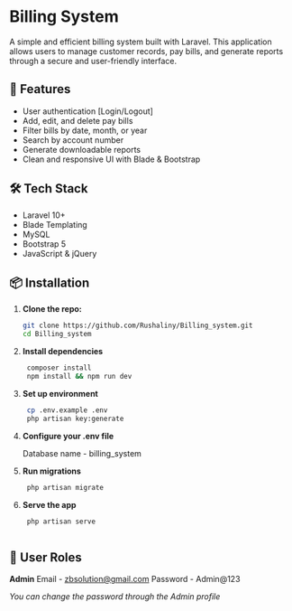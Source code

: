 # Billing System

A simple and efficient billing system built with Laravel. This application allows users to manage customer records, pay bills, and generate reports through a secure and user-friendly interface.

## 🚀 Features

- User authentication [Login/Logout]
- Add, edit, and delete pay bills
- Filter bills by date, month, or year
- Search by account number
- Generate downloadable reports
- Clean and responsive UI with Blade & Bootstrap

## 🛠 Tech Stack

- Laravel 10+
- Blade Templating
- MySQL
- Bootstrap 5
- JavaScript & jQuery

## 📦 Installation

1. **Clone the repo:**

   ```bash
   git clone https://github.com/Rushaliny/Billing_system.git
   cd Billing_system

2. **Install dependencies**

   ```bash
    composer install
    npm install && npm run dev

3. **Set up environment**

   ```bash
    cp .env.example .env
    php artisan key:generate

4. **Configure your .env file**
    
    Database name - billing_system

5. **Run migrations**

   ```bash  
    php artisan migrate

6. **Serve the app**

   ```bash
    php artisan serve



## 👤 User Roles

**Admin** 
    Email - zbsolution@gmail.com
    Password - Admin@123

*You can change the password through the Admin profile* 

